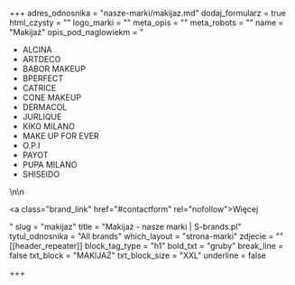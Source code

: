 +++
adres_odnosnika = "nasze-marki/makijaz.md"
dodaj_formularz = true
html_czysty = ""
logo_marki = ""
meta_opis = ""
meta_robots = ""
name = "Makijaż"
opis_pod_naglowiekm = "<ul><li>ALCINA</li><li>ARTDECO</li><li>BABOR MAKEUP</li><li>BPERFECT</li><li>CATRICE</li><li>CONE MAKEUP</li><li>DERMACOL</li><li>JURLIQUE</li><li>KIKO MILANO</li><li>MAKE UP FOR EVER</li><li>O.P.I</li><li>PAYOT</li><li>PUPA MILANO</li><li>SHISEIDO</li></ul>\n\n    <p><a class=\"brand_link\" href=\"#contactform\" rel=\"nofollow\">Więcej</a></p>"
slug = "makijaz"
title = "Makijaż - nasze marki | S-brands.pl"
tytul_odnosnika = "All brands"
which_layout = "strona-marki"
zdjecie = ""
[[header_repeater]]
block_tag_type = "h1"
bold_txt = "gruby"
break_line = false
txt_block = "MAKIJAŻ"
txt_block_size = "XXL"
underline = false

+++
